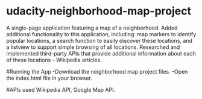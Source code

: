 # udacity-neighborhood-map-project
A single-page application featuring a map of a neighborhood. Added additional functionality to this application, including: map markers to identify popular locations, a search function to easily discover these locations, and a listview to support simple browsing of all locations. Researched and implemented third-party APIs that provide additional information about each of these locations - Wikipedia articles.

#Running the App
-Download the neighborhood map project files.
-Open the index.html file in your browser.

#APIs
used Wikipedia API, Google Map API.
